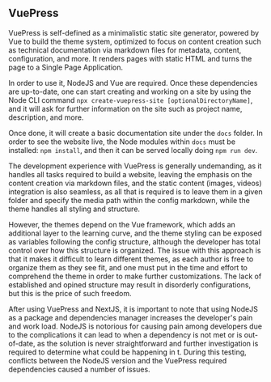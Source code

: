 ## VuePress

VuePress is self-defined as a minimalistic static site generator, powered by Vue to build the theme system, optimized to
focus on content creation such as technical documentation via markdown files for metadata, content, configuration, and
more. It renders pages with static HTML and turns the page to a Single Page Application.

In order to use it, NodeJS and Vue are required. Once these dependencies are up-to-date, one can start creating and
working on a site by using the Node CLI command `npx create-vuepress-site [optionalDirectoryName]`, and it will ask for
further information on the site such as project name, description, and more.

Once done, it will create a basic documentation site under the `docs` folder. In order to see the website live, the Node
modules within `docs` must be installed: `npm install`, and then it can be served locally doing `npm run dev`.

The development experience with VuePress is generally undemanding, as it handles all tasks required to build a website,
leaving the emphasis on the content creation via markdown files, and the static content (images, videos) integration is
also seamless, as all that is required is to leave them in a given folder and specify the media path within the config
markdown, while the theme handles all styling and structure.

However, the themes depend on the Vue framework, which adds an additional layer to the learning curve, and the theme
styling can be exposed as variables following the config structure, although the developer has total control over how
this structure is organized. The issue with this approach is that it makes it difficult to learn different themes, as
each author is free to organize them as they see fit, and one must put in the time and effort to comprehend the theme in
order to make further customizations. The lack of established and opined structure may result in disorderly
configurations, but this is the price of such freedom.

After using VuePress and NextJS, it is important to note that using NodeJS as a package and dependencies manager
increases the developer's pain and work load. NodeJS is notorious for causing pain among developers due to the
complications it can lead to when a dependency is not met or is out-of-date, as the solution is never straightforward
and further investigation is required to determine what could be happening in t. During this testing, conflicts between
the NodeJS version and the VuePress required dependencies caused a number of issues.

